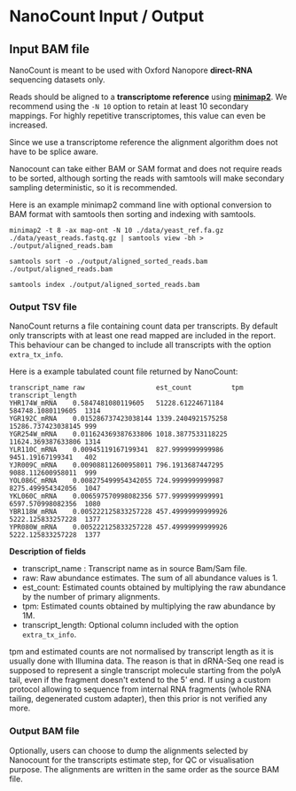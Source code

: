 # NanoCount Input / Output

## Input BAM file

NanoCount is meant to be used with Oxford Nanopore **direct-RNA** sequencing datasets only.

Reads should be aligned to a **transcriptome reference** using **[minimap2](https://github.com/lh3/minimap2)**. We recommend using the `-N 10` option to retain at least 10 secondary mappings. For highly repetitive transcriptomes, this value can even be increased.

Since we use a transcriptome reference the alignment algorithm does not have to be splice aware.

Nanocount can take either BAM or SAM format and does not require reads to be sorted, although sorting the reads with samtools will make secondary sampling deterministic, so it is recommended.

Here is an example minimap2 command line with optional conversion to BAM format with samtools then sorting and indexing with samtools.

```
minimap2 -t 8 -ax map-ont -N 10 ./data/yeast_ref.fa.gz ./data/yeast_reads.fastq.gz | samtools view -bh > ./output/aligned_reads.bam

samtools sort -o ./output/aligned_sorted_reads.bam ./output/aligned_reads.bam

samtools index ./output/aligned_sorted_reads.bam
```


### Output TSV file

NanoCount returns a file containing count data per transcripts.
By default only transcripts with at least one read mapped are included in the report.
This behaviour can be changed to include all transcripts with the option `extra_tx_info`.

Here is a example tabulated count file returned by NanoCount:

```
transcript_name raw                  est_count          tpm                transcript_length
YHR174W_mRNA    0.5847481080119605   51228.61224671184  584748.1080119605  1314              
YGR192C_mRNA    0.015286737423038144 1339.2404921575258 15286.737423038145 999               
YGR254W_mRNA    0.011624369387633806 1018.3877533118225 11624.369387633806 1314              
YLR110C_mRNA    0.00945119167199341  827.9999999999986  9451.19167199341   402               
YJR009C_mRNA    0.009088112600958011 796.1913687447295  9088.112600958011  999               
YOL086C_mRNA    0.008275499954342055 724.9999999999987  8275.499954342056  1047              
YKL060C_mRNA    0.006597570998082356 577.9999999999991  6597.570998082356  1080              
YBR118W_mRNA    0.005222125833257228 457.49999999999926 5222.125833257228  1377              
YPR080W_mRNA    0.005222125833257228 457.49999999999926 5222.125833257228  1377    
```

**Description of fields**

* transcript_name : Transcript name as in source Bam/Sam file.
* raw: Raw abundance estimates. The sum of all abundance values is 1.
* est_count: Estimated counts obtained by multiplying the raw abundance by the number of primary alignments.
* tpm: Estimated counts obtained by multiplying the raw abundance by 1M.
* transcript_length: Optional column included with the option `extra_tx_info`.

tpm and estimated counts are not normalised by transcript length as it is usually done with Illumina data.
The reason is that in dRNA-Seq one read is supposed to represent a single transcript molecule starting from the polyA tail, even if the fragment doesn't extend to the 5' end.
If using a custom protocol allowing to sequence from internal RNA fragments (whole RNA tailing, degenerated custom adapter), then this prior is not verified any more.

### Output BAM file

Optionally, users can choose to dump the alignments selected by Nanocount for the transcripts
estimate step, for QC or visualisation purpose. The alignments are written in the same order
as the source BAM file.
